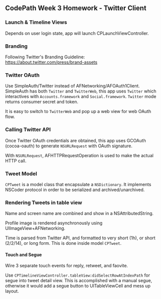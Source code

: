 ## CodePath Week 3 Homework - Twitter Client

### Launch & Timeline Views

Depends on user login state, app will launch CPLaunchViewController.
  
### Branding

Following Twitter's Branding Guideline: https://about.twitter.com/press/brand-assets

### Twitter OAuth

Use SimpleAuth/Twitter instead of AFNetworking/AFOAuth1Client. SimpleAuth has both `Twitter` and `TwitterWeb`, this app uses `Twitter` which interactives with `Accounts.framework` and `Social.framework`.  `Twitter` mode returns consumer secret and token.

It is easy to switch to `TwitterWeb` and pop up a web view for web OAuth flow.

### Calling Twitter API

Once Twitter OAuth credentials are obtained, this app uses GCOAuth (cocoa-oauth) to generate `NSURLRequest` with OAuth signature.

With `NSURLRequest`, AFHTTPRequestOperation is used to make the actual HTTP call.

### Tweet Model

`CPTweet` is a model class that encapsulate a `NSDictionary`. It implements NSCoder protocol in order to be serialized and archived/unarchived.

### Rendering Tweets in table view

Name and screen name are combined and show in a NSAttributedString.

Profile image is rendered asynchronously using UIImageView+AFNetworking.

Time is parsed from Twitter API, and formatted to very short (1h), or short (2/2/14), or long form.  This is done inside model `CPTweet`.

#### Touch and Segue

Wire 3 separate touch events for reply, retweet, and faovite. 

Use `CPTimelineViewController.tableView:didSelectRowAtIndexPath` for segue into tweet detail view. This is accomplished with a manual segue, otherwise it would add a segue button to UITableViewCell and mess up layout.


